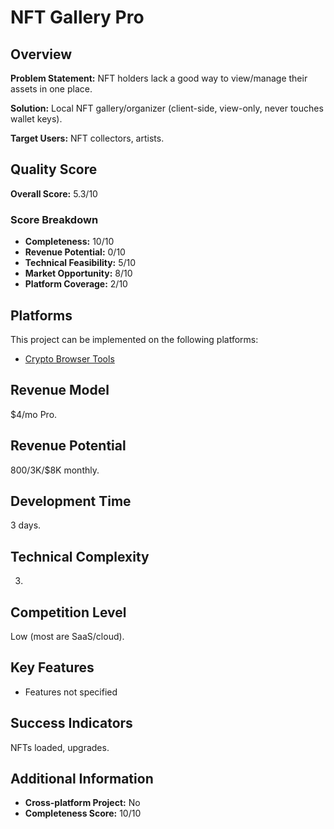 # NFT Gallery Pro

## Overview
**Problem Statement:** NFT holders lack a good way to view/manage their assets in one place.

**Solution:** Local NFT gallery/organizer (client-side, view-only, never touches wallet keys).

**Target Users:** NFT collectors, artists.

## Quality Score
**Overall Score:** 5.3/10

### Score Breakdown
- **Completeness:** 10/10
- **Revenue Potential:** 0/10
- **Technical Feasibility:** 5/10
- **Market Opportunity:** 8/10
- **Platform Coverage:** 2/10

## Platforms
This project can be implemented on the following platforms:
- [Crypto Browser Tools](./platforms/crypto-browser-tools/)

## Revenue Model
$4/mo Pro.

## Revenue Potential
$800/$3K/$8K monthly.

## Development Time
3 days.

## Technical Complexity
3.

## Competition Level
Low (most are SaaS/cloud).

## Key Features
- Features not specified

## Success Indicators
NFTs loaded, upgrades.

## Additional Information
- **Cross-platform Project:** No
- **Completeness Score:** 10/10
